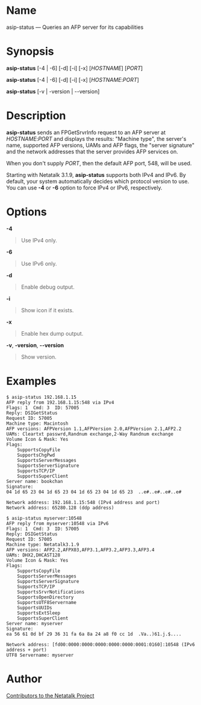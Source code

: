 # Name

asip-status — Queries an AFP server for its capabilities

# Synopsis

**asip-status** [-4 | -6] [-d] [-i] [-x] [*HOSTNAME*] [*PORT*]

**asip-status** [-4 | -6] [-d] [-i] [-x] [*HOSTNAME*:*PORT*]

**asip-status** [-v | -version | --version]

# Description

**asip-status** sends an FPGetSrvrInfo request to an AFP server at
*HOSTNAME*:*PORT* and displays the results: "Machine type", the
server's name, supported AFP versions, UAMs and AFP flags, the "server
signature" and the network addresses that the server provides AFP
services on.

When you don't supply *PORT*, then the default AFP port, 548, will be
used.

Starting with Netatalk 3.1.9, **asip-status** supports both IPv4 and IPv6.
By default, your system automatically decides which protocol version to
use. You can use **-4** or **-6** option to force IPv4 or IPv6, respectively.

# Options

**-4**

> Use IPv4 only.

**-6**

> Use IPv6 only.

**-d**

> Enable debug output.

**-i**

> Show icon if it exists.

**-x**

> Enable hex dump output.

**-v**, **-version**, **--version**

> Show version.

# Examples

    $ asip-status 192.168.1.15
    AFP reply from 192.168.1.15:548 via IPv4
    Flags: 1  Cmd: 3  ID: 57005
    Reply: DSIGetStatus
    Request ID: 57005
    Machine type: Macintosh
    AFP versions: AFPVersion 1.1,AFPVersion 2.0,AFPVersion 2.1,AFP2.2
    UAMs: Cleartxt passwrd,Randnum exchange,2-Way Randnum exchange
    Volume Icon & Mask: Yes
    Flags:
        SupportsCopyFile
        SupportsChgPwd
        SupportsServerMessages
        SupportsServerSignature
        SupportsTCP/IP
        SupportsSuperClient
    Server name: bookchan
    Signature:
    04 1d 65 23 04 1d 65 23 04 1d 65 23 04 1d 65 23  ..e#..e#..e#..e#

    Network address: 192.168.1.15:548 (IPv4 address and port)
    Network address: 65280.128 (ddp address)

    $ asip-status myserver:10548
    AFP reply from myserver:10548 via IPv6
    Flags: 1  Cmd: 3  ID: 57005
    Reply: DSIGetStatus
    Request ID: 57005
    Machine type: Netatalk3.1.9
    AFP versions: AFP2.2,AFPX03,AFP3.1,AFP3.2,AFP3.3,AFP3.4
    UAMs: DHX2,DHCAST128
    Volume Icon & Mask: Yes
    Flags:
        SupportsCopyFile
        SupportsServerMessages
        SupportsServerSignature
        SupportsTCP/IP
        SupportsSrvrNotifications
        SupportsOpenDirectory
        SupportsUTF8Servername
        SupportsUUIDs
        SupportsExtSleep
        SupportsSuperClient
    Server name: myserver
    Signature:
    ea 56 61 0d bf 29 36 31 fa 6a 8a 24 a8 f0 cc 1d  .Va..)61.j.$....

    Network address: [fd00:0000:0000:0000:0000:0000:0001:0160]:10548 (IPv6 address + port)
    UTF8 Servername: myserver

# Author

[Contributors to the Netatalk Project](https://netatalk.io/contributors)
